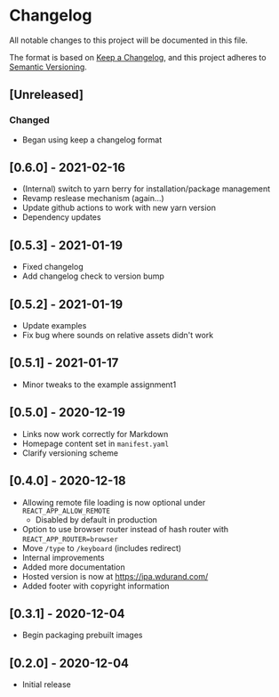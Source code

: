 # Changelog
All notable changes to this project will be documented in this file.

The format is based on [Keep a Changelog](https://keepachangelog.com/en/1.0.0/),
and this project adheres to [Semantic Versioning](https://semver.org/spec/v2.0.0.html).

## [Unreleased]
### Changed
- Began using keep a changelog format

## [0.6.0] - 2021-02-16
- (Internal) switch to yarn berry for installation/package management
- Revamp reslease mechanism (again...)
- Update github actions to work with new yarn version
- Dependency updates

## [0.5.3] - 2021-01-19

- Fixed changelog
- Add changelog check to version bump

## [0.5.2] - 2021-01-19

- Update examples
- Fix bug where sounds on relative assets didn't work

## [0.5.1] - 2021-01-17

- Minor tweaks to the example assignment1

## [0.5.0] - 2020-12-19

- Links now work correctly for Markdown
- Homepage content set in `manifest.yaml`
- Clarify versioning scheme

## [0.4.0] - 2020-12-18

- Allowing remote file loading is now optional under `REACT_APP_ALLOW_REMOTE`
  - Disabled by default in production
- Option to use browser router instead of hash router with `REACT_APP_ROUTER=browser`
- Move `/type` to `/keyboard` (includes redirect)
- Internal improvements
- Added more documentation
- Hosted version is now at https://ipa.wdurand.com/
- Added footer with copyright information

## [0.3.1] - 2020-12-04

- Begin packaging prebuilt images

## [0.2.0] - 2020-12-04

- Initial release
